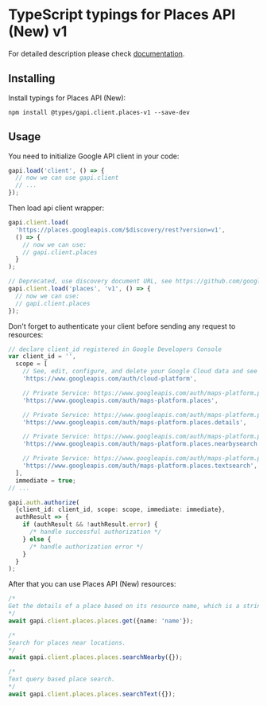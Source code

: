 # TypeScript typings for Places API (New) v1

For detailed description please check [documentation](https://mapsplatform.google.com/maps-products/#places-section).

## Installing

Install typings for Places API (New):

```
npm install @types/gapi.client.places-v1 --save-dev
```

## Usage

You need to initialize Google API client in your code:

```typescript
gapi.load('client', () => {
  // now we can use gapi.client
  // ...
});
```

Then load api client wrapper:

```typescript
gapi.client.load(
  'https://places.googleapis.com/$discovery/rest?version=v1',
  () => {
    // now we can use:
    // gapi.client.places
  }
);
```

```typescript
// Deprecated, use discovery document URL, see https://github.com/google/google-api-javascript-client/blob/master/docs/reference.md#----gapiclientloadname----version----callback--
gapi.client.load('places', 'v1', () => {
  // now we can use:
  // gapi.client.places
});
```

Don't forget to authenticate your client before sending any request to resources:

```typescript
// declare client_id registered in Google Developers Console
var client_id = '',
  scope = [
    // See, edit, configure, and delete your Google Cloud data and see the email address for your Google Account.
    'https://www.googleapis.com/auth/cloud-platform',

    // Private Service: https://www.googleapis.com/auth/maps-platform.places
    'https://www.googleapis.com/auth/maps-platform.places',

    // Private Service: https://www.googleapis.com/auth/maps-platform.places.details
    'https://www.googleapis.com/auth/maps-platform.places.details',

    // Private Service: https://www.googleapis.com/auth/maps-platform.places.nearbysearch
    'https://www.googleapis.com/auth/maps-platform.places.nearbysearch',

    // Private Service: https://www.googleapis.com/auth/maps-platform.places.textsearch
    'https://www.googleapis.com/auth/maps-platform.places.textsearch',
  ],
  immediate = true;
// ...

gapi.auth.authorize(
  {client_id: client_id, scope: scope, immediate: immediate},
  authResult => {
    if (authResult && !authResult.error) {
      /* handle successful authorization */
    } else {
      /* handle authorization error */
    }
  }
);
```

After that you can use Places API (New) resources: <!-- TODO: make this work for multiple namespaces -->

```typescript
/*
Get the details of a place based on its resource name, which is a string in the `places/{place_id}` format.
*/
await gapi.client.places.places.get({name: 'name'});

/*
Search for places near locations.
*/
await gapi.client.places.places.searchNearby({});

/*
Text query based place search.
*/
await gapi.client.places.places.searchText({});
```
